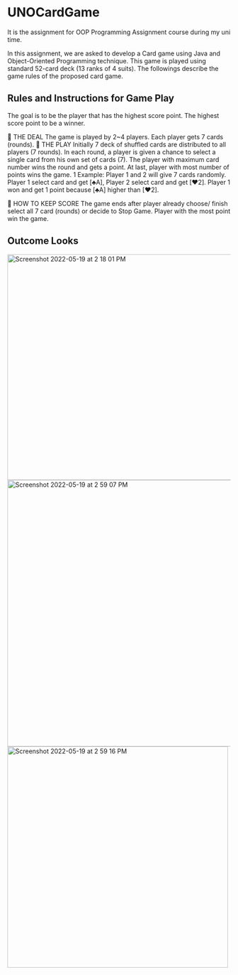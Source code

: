 # UNOCardGame
It is the assignment for OOP Programming Assignment course during my uni time.

In this assignment, we are asked to develop a Card game using Java and Object-Oriented Programming technique. This game is played using standard 52-card deck (13 ranks of 4 suits). The followings describe the game rules of the proposed card game.

<h2>Rules and Instructions for Game Play</h2>

The goal is to be the player that has the highest score point. The highest score point to be a winner.

 THE DEAL
The game is played by 2~4 players. Each player gets 7 cards (rounds).  THE PLAY
Initially 7 deck of shuffled cards are distributed to all players (7 rounds). In each round, a player is given a chance to select a single card from his own set of cards (7). The player with maximum card number wins the round and gets a point. At last, player with most number of points wins the game.
1
Example: Player 1 and 2 will give 7 cards randomly. Player 1 select card and get [♣A], Player 2 select card and get [♥2]. Player 1 won and get 1 point because [♣A] higher than [♥2].

 HOW TO KEEP SCORE
The game ends after player already choose/ finish select all 7 card (rounds) or decide to Stop
Game. Player with the most point win the game.

<h2>Outcome Looks</h2>

<img width="508" alt="Screenshot 2022-05-19 at 2 18 01 PM" src="https://user-images.githubusercontent.com/104487125/169223642-7f467b1c-14ad-49e3-9b39-03978eae4e58.png">

<img width="600" alt="Screenshot 2022-05-19 at 2 59 07 PM" src="https://user-images.githubusercontent.com/104487125/169230169-b0f76aa7-01db-4907-b858-9d45b463aa25.png">

<img width="498" alt="Screenshot 2022-05-19 at 2 59 16 PM" src="https://user-images.githubusercontent.com/104487125/169230187-fce1a1ec-160f-47da-afd1-c2a1148a2957.png">
